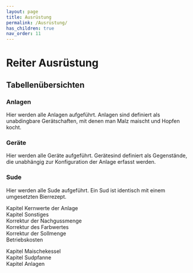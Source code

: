 ```yaml
---
layout: page
title: Ausrüstung
permalink: /Ausrüstung/
has_children: true
nav_order: 11
---
```


# Reiter Ausrüstung

## Tabellenübersichten

### Anlagen
Hier werden alle Anlagen aufgeführt.
Anlagen sind definiert als unabdingbare Gerätschaften, mit denen man Malz maischt und Hopfen kocht.

### Geräte
Hier werden alle Geräte aufgeführt.
Gerätesind definiert als Gegenstände, die unabhängig zur Konfiguration der Anlage erfasst werden.

### Sude
Hier werden alle Sude aufgeführt.
Ein Sud ist identisch mit einem umgesetzten Bierrezept.

Kapitel Kernwerte der Anlage  
Kapitel Sonstiges  
Korrektur der Nachgussmenge  
Korrektur des Farbwertes  
Korrektur der Sollmenge  
Betriebskosten  
  
Kapitel Maischekessel  
Kapitel Sudpfanne  
Kapitel Anlagen
